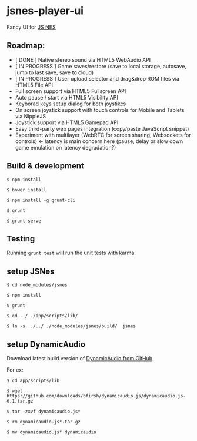 # jsnes-player-ui

Fancy UI for [JS NES](https://github.com/bfirsh/jsnes)

## Roadmap:
- [ DONE ] Native stereo sound via HTML5 WebAudio API
- [ IN PROGRESS ] Game saves/restore (save to local storage, autosave, jump to last save, save to cloud)
- [ IN PROGRESS ] User upload selector and drag&drop ROM files via HTML5 File API
- Full screen support via HTML5 Fullscreen API
- Auto pause / start via HTML5 Visibility API
- Keyborad keys setup dialog for both joystikcs
- On screen joystick support with touch controls for Mobile and Tablets via NippleJS
- Joystick support via HTML5 Gamepad API
- Easy third-party web pages integration (copy/paste JavaScript snippet)
- Experiment with multilayer (WebRTC for screen sharing, Websockets for controls) 
  <- latency is main concern here (pause, delay or slow down game emulation on latency degradation?)


## Build & development

`$ npm install`

`$ bower install`

`$ npm install -g grunt-cli`

`$ grunt`

`$ grunt serve`

## Testing

Running `grunt test` will run the unit tests with karma.

## setup JSNes 

`$ cd node_modules/jsnes`

`$ npm install`

`$ grunt`
 
`$ cd ../../app/scripts/lib/`

`$ ln -s ../../../node_modules/jsnes/build/  jsnes`

## setup DynamicAudio

Download latest build version of [DynamicAudio from GitHub](https://github.com/bfirsh/dynamicaudio.js/downloads)

For ex:

`$ cd app/scripts/lib`

`$ wget https://github.com/downloads/bfirsh/dynamicaudio.js/dynamicaudio.js-0.1.tar.gz`

`$ tar -zxvf dynamicaudio.js*`

`$ rm dynamicaudio.js*.tar.gz`

`$ mv dynamicaudio.js* dynamicaudio`

